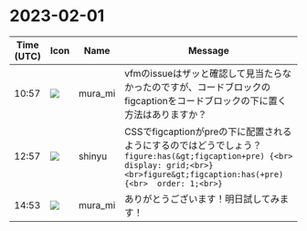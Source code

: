 # 2023-02-01

|Time (UTC)|Icon|Name|Message|
|---|---|---|---|
|10:57|![](https://secure.gravatar.com/avatar/a951d6c14b585791bf573afbee1e9be5.jpg?s=72&d=https%3A%2F%2Fa.slack-edge.com%2Fdf10d%2Fimg%2Favatars%2Fava_0025-72.png)|mura_mi|vfmのissueはザッと確認して見当たらなかったのですが、コードブロックのfigcaptionをコードブロックの下に置く方法はありますか？|
|12:57|![](https://avatars.slack-edge.com/2018-04-27/354445776386_e258f5ed5ba887b08668_72.jpg)|shinyu|CSSでfigcaptionがpreの下に配置されるようにするのではどうでしょう？<br>```figure:has(&gt;figcaption+pre) {<br>  display: grid;<br>}<br>figure&gt;figcaption:has(+pre) {<br>  order: 1;<br>}```|
|14:53|![](https://secure.gravatar.com/avatar/a951d6c14b585791bf573afbee1e9be5.jpg?s=72&d=https%3A%2F%2Fa.slack-edge.com%2Fdf10d%2Fimg%2Favatars%2Fava_0025-72.png)|mura_mi|ありがとうございます！明日試してみます！|
